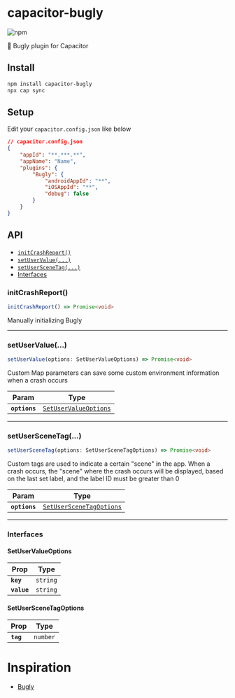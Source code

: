 # capacitor-bugly

![npm](https://img.shields.io/npm/v/capacitor-bugly)

📱 Bugly plugin for Capacitor

## Install

```bash
npm install capacitor-bugly
npx cap sync
```

## Setup

Edit your `capacitor.config.json` like below

``` json
// capacitor.config.json
{
	"appId": "**.***.**",
	"appName": "Name",
	"plugins": {
		"Bugly": {
			"androidAppId": "**",
			"iOSAppId": "**",
			"debug": false
		}
	}
}
```

## API

<docgen-index>

* [`initCrashReport()`](#initcrashreport)
* [`setUserValue(...)`](#setuservalue)
* [`setUserSceneTag(...)`](#setuserscenetag)
* [Interfaces](#interfaces)

</docgen-index>

<docgen-api>
<!--Update the source file JSDoc comments and rerun docgen to update the docs below-->

### initCrashReport()

```typescript
initCrashReport() => Promise<void>
```

Manually initializing Bugly

--------------------


### setUserValue(...)

```typescript
setUserValue(options: SetUserValueOptions) => Promise<void>
```

Custom Map parameters can save some custom environment information when a crash occurs

| Param         | Type                                                                |
| ------------- | ------------------------------------------------------------------- |
| **`options`** | <code><a href="#setuservalueoptions">SetUserValueOptions</a></code> |

--------------------


### setUserSceneTag(...)

```typescript
setUserSceneTag(options: SetUserSceneTagOptions) => Promise<void>
```

Custom tags are used to indicate a certain "scene" in the app. When a crash occurs,
the "scene" where the crash occurs will be displayed,
based on the last set label, and the label ID must be greater than 0

| Param         | Type                                                                      |
| ------------- | ------------------------------------------------------------------------- |
| **`options`** | <code><a href="#setuserscenetagoptions">SetUserSceneTagOptions</a></code> |

--------------------


### Interfaces


#### SetUserValueOptions

| Prop        | Type                |
| ----------- | ------------------- |
| **`key`**   | <code>string</code> |
| **`value`** | <code>string</code> |


#### SetUserSceneTagOptions

| Prop      | Type                |
| --------- | ------------------- |
| **`tag`** | <code>number</code> |

</docgen-api>

# Inspiration

- [Bugly](https://bugly.qq.com/v2/)
